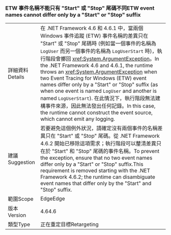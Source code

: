 ### <a name="etw-event-names-cannot-differ-only-by-a-start-or-stop-suffix"></a><span data-ttu-id="50b3a-101">ETW 事件名稱不能只有 "Start" 或 "Stop" 尾碼不同</span><span class="sxs-lookup"><span data-stu-id="50b3a-101">ETW event names cannot differ only by a "Start" or "Stop" suffix</span></span>

|   |   |
|---|---|
|<span data-ttu-id="50b3a-102">詳細資料</span><span class="sxs-lookup"><span data-stu-id="50b3a-102">Details</span></span>|<span data-ttu-id="50b3a-103">在 .NET Framework 4.6 和 4.6.1 中，當兩個 Windows 事件追蹤 (ETW) 事件名稱的差異只在 &quot;Start&quot; 或 &quot;Stop&quot; 尾碼時 (例如當一個事件的名稱為 <code>LogUser</code> 而另一個事件的名稱為 <code>LogUserStart</code> 時)，執行階段會擲回 <xref:System.ArgumentException>。</span><span class="sxs-lookup"><span data-stu-id="50b3a-103">In the .NET Framework 4.6 and 4.6.1, the runtime throws an <xref:System.ArgumentException> when two Event Tracing for Windows (ETW) event names differ only by a &quot;Start&quot; or &quot;Stop&quot; suffix (as when one event is named <code>LogUser</code> and another is named <code>LogUserStart</code>).</span></span> <span data-ttu-id="50b3a-104">在此情況下，執行階段無法建構事件來源，因此無法發出任何記錄。</span><span class="sxs-lookup"><span data-stu-id="50b3a-104">In this case, the runtime cannot construct the event source, which cannot emit any logging.</span></span>|
|<span data-ttu-id="50b3a-105">建議</span><span class="sxs-lookup"><span data-stu-id="50b3a-105">Suggestion</span></span>|<span data-ttu-id="50b3a-106">若要避免這個例外狀況，請確定沒有兩個事件的名稱差異只在 &quot;Start&quot; 或 &quot;Stop&quot; 尾碼。從 .NET Framework 4.6.2 開始已移除這項需求；執行階段可以釐清差異只在於 &quot;Start&quot; 和 &quot;Stop&quot; 尾碼的事件名稱。</span><span class="sxs-lookup"><span data-stu-id="50b3a-106">To prevent the exception, ensure that no two event names differ only by a &quot;Start&quot; or &quot;Stop&quot; suffix.This requirement is removed starting with the .NET Framework 4.6.2; the runtime can disambiguate event names that differ only by the &quot;Start&quot; and &quot;Stop&quot; suffix.</span></span>|
|<span data-ttu-id="50b3a-107">範圍</span><span class="sxs-lookup"><span data-stu-id="50b3a-107">Scope</span></span>|<span data-ttu-id="50b3a-108">Edge</span><span class="sxs-lookup"><span data-stu-id="50b3a-108">Edge</span></span>|
|<span data-ttu-id="50b3a-109">版本</span><span class="sxs-lookup"><span data-stu-id="50b3a-109">Version</span></span>|<span data-ttu-id="50b3a-110">4.6</span><span class="sxs-lookup"><span data-stu-id="50b3a-110">4.6</span></span>|
|<span data-ttu-id="50b3a-111">類型</span><span class="sxs-lookup"><span data-stu-id="50b3a-111">Type</span></span>|<span data-ttu-id="50b3a-112">正在重定目標</span><span class="sxs-lookup"><span data-stu-id="50b3a-112">Retargeting</span></span>|

